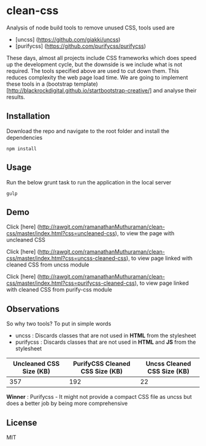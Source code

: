 # clean-css
Analysis of node build tools to remove unused CSS, tools used are
* [uncss] (https://github.com/giakki/uncss)
* [purifycss] (https://github.com/purifycss/purifycss)

These days, almost all projects include CSS frameworks which does speed up the development cycle, but the downside is we include what is not required. The tools specified above are used to cut down them. This reduces complexity the web page load time. We are going to implement these tools in a (bootstrap template) [http://blackrockdigital.github.io/startbootstrap-creative/] and analyse their results.

## Installation

Download the repo and navigate to the root folder and install the dependencies

```
npm install

```

## Usage

Run the below grunt task to run the application in the local server

```
gulp

```

## Demo
Click [here] (http://rawgit.com/ramanathanMuthuraman/clean-css/master/index.html?css=uncleaned-css), to view the page with uncleaned CSS 

Click [here] (http://rawgit.com/ramanathanMuthuraman/clean-css/master/index.html?css=uncss-cleaned-css), to view page linked with cleaned CSS from uncss module

Click [here] (http://rawgit.com/ramanathanMuthuraman/clean-css/master/index.html?css=purifycss-cleaned-css), to view page linked with cleaned CSS from purify-css module

## Observations

So why two tools? To put in simple words

* uncss : Discards classes that are not used in **HTML** from the stylesheet
* purifycss : Discards classes that are not used in **HTML** and **JS** from the stylesheet

Uncleaned CSS Size (KB) | PurifyCSS Cleaned CSS Size (KB) | Uncss Cleaned CSS Size (KB) 
------------ | ------------- | --------------
357 | 192 | 22

**Winner** : Purifycss - It might not provide a compact CSS file as uncss but does a better job by being more comprehensive

## License

MIT
